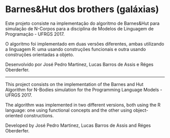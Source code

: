 # Barnes&Hut dos brothers (galáxias)

Este projeto consiste na implementação do algoritmo de Barnes&Hut para simulação de N-Corpos para a disciplina de Modelos de Linguagem de Programação - UFRGS 2017.

O algoritmo foi implementado em duas versões diferentes, ambas utilizando a linguagem R: uma usando construções funcionais e outra usando construções orientadas a objeto.

Desenvolvido por José Pedro Martinez, Lucas Barros de Assis e Réges Oberderfer.

____________________________________________________________________________________________________________

This project consists on the implementation of the Barnes and Hut Algorithm for N-Bodies simulation for the Programming Language Models - UFRGS 2017.

The algorithm was implemented in two different versions, both using the R language: one using functional concepts and the other using object-oriented constructions.

Developed by José Pedro Martinez, Lucas Barros de Assis and Réges Oberderfer.
